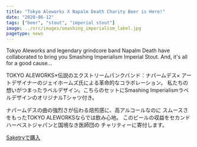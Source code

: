 ```yaml
---
title: "Tokyo Aleworks X Napalm Death Charity Beer is Here!"
date: "2020-06-12"
tags: ["beer", "stout", "imperial stout"]
image: ../src/images/smashing_imperialism_label.jpg
pagetype: news
---
```


Tokyo Aleworks and legendary grindcore band Napalm Death have collaborated to bring you Smashing Imperialism Imperial Stout. And, it's all for a good cause...

TOKYO ALEWORKS×伝説のエクストリームパンクバンド：ナパームデス× アートデザイナーのジェイホームズ氏による革命的なコラボレーション。 私たちの想いがつまったラベルデザイン。こちらのセットにSmashing ImperialismラベルデザインのオリジナルTシャツ付き。

ナパームデスの曲の強烈さが伝わる焙煎感に、高アルコールなのに スムースさをもったTOKYO ALEWORKSならでは飲み心地。 このビールの収益をセカンドハーベストジャパンと国境なき医師団の チャリティーに寄付します。

[Saketryで購入](https://www.saketry.com/901040.html)